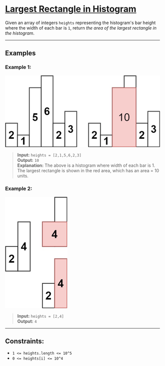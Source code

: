# [Largest Rectangle in Histogram](https://leetcode.com/problems/largest-rectangle-in-histogram/)

Given an array of integers `heights` representing the histogram's bar height where the width of each bar is `1`, return *the area of the largest rectangle in the histogram*.

---

## Examples

### Example 1:
![ex1](../../Image/84-1.png)
> **Input:** `heights = [2,1,5,6,2,3]`  
> **Output:** `10`  
> **Explanation:** The above is a histogram where width of each bar is 1.
> The largest rectangle is shown in the red area, which has an area = 10 units.

### Example 2:
![ex2](../../Image/84-2.png)
> **Input:** `heights = [2,4]`  
> **Output:** `4`

---

## Constraints:
- `1 <= heights.length <= 10^5`
- `0 <= heights[i] <= 10^4` 